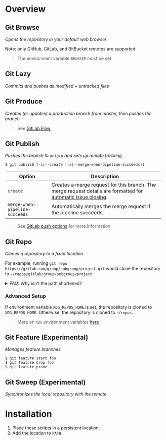 # Overview
## Git Browse
*Opens the repository in your default web browser*

Note: only GitHub, GitLab, and BitBucket remotes are supported

> The environment variable `BROWSER` must be set.

## Git Lazy
*Commits and pushes all modified + untracked files*

## Git Produce
*Creates (or updates) a production branch from master, then pushes the branch*

> See [GitLab Flow](https://docs.gitlab.com/ee/topics/gitlab_flow.html#production-branch-with-gitlab-flow)

## Git Publish
*Pushes the branch to `origin` and sets up remote tracking*
```
$ git publish [-c|--create [-a|--merge-when-pipeline-succeeds]]
```

| Option | Description |
| --- | --- |
| `create` | Creates a merge request for this branch. The merge request details are formatted for [automatic issue closing](https://docs.gitlab.com/ee/user/project/issues/managing_issues.html#closing-issues-automatically). |
| `merge-when-pipeline-succeeds` | Automatically merges the merge request if the pipeline succeeds. |

> See [GitLab push options](https://docs.gitlab.com/ee/user/project/push_options.html) for more information.

## Git Repo
*Clones a repository to a fixed location*

For example, running `git repo https://gitlab.com/group/subgroup/project.git` would clone the repository to `~/repos/gitlab/group/subgroup/project`.

<details>
  <summary>FAQ: Why isn't the path shortened?</summary>
  
  Git can be configured to apply different settings depending on the path to the repository (see [gitconfig conditional includes](https://git-scm.com/docs/git-config#_conditional_includes)). By keeping the full path, Git can correctly examine the path and determine which settings to apply.
	
  For example:
  ```
  [includeIf "gitdir:**/FangCompany/**"]
        path = ~/work.gitconfig
  [includeIf "gitdir:**/MyPersonalCompany/**"]
        path = ~/home.gitconfig
  ```
</details>

### Advanced Setup
If environment variable `XDG_REPOS_HOME` is set, the repository is cloned to `XDG_REPOS_HOME`. Otherwise, the repository is cloned to `~/repos`.

> More on `XDG` environment variables [here](https://specifications.freedesktop.org/basedir-spec/latest/ar01s03.html)

## Git Feature (Experimental)
*Manages feature branches*

```
$ git feature start foo
$ git feature drop foo
$ git feature prune
```


## Git Sweep (Experimental)
*Synchronizes the local repository with the remote*


# Installation
1. Place these scripts in a persistent location.
2. Add the location to `PATH`.
